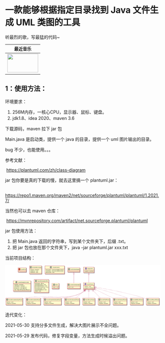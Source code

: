 # 一款能够根据指定目录找到 Java 文件生成 UML 类图的工具



听最烈的歌，写最猛的代码~

<table>
  <thead>
    <tr>
      <th>最近音乐</th>
    </tr>
  </thead>
  <tbody>
    <tr>
      <td><a href="http://dj.dj520.com/diffuucc/20210430/608b79af08a1a.m4a"><img src="http://wwv.dj520.com/520img/500_500/50eb02925e98.jpg" width="100" height="60"></a></td>
    </tr>
    <tr></tr> <!-- hide gray row -->
  </tbody>
</table>



## 1：使用方法：



环境要求：

1. 256M内存，一核心CPU，显示器、鼠标、键盘。
2. jdk1.8、idea 2020、maven 3.6



下载源码，maven 拉下 jar 包

Main.java 是启动类，提供一个 java 的目录，提供一个 uml 图片输出的目录。



bug 不少，也能使用。。。

参考文献：

​	https://plantuml.com/zh/class-diagram



jar 包你要是真的下载的慢，就去这里搞一个 plantuml.jar：

​	https://repo1.maven.org/maven2/net/sourceforge/plantuml/plantuml/1.2021.7/

当然也可以去 maven 仓库：

​	https://mvnrepository.com/artifact/net.sourceforge.plantuml/plantuml

jar 包使用方法：

1. 把 Main.java 返回的字符串，写到某个文件夹下，后缀 .txt。
2. 把 jar 包也放在那个文件夹下，java -jar plantuml.jar xxx.txt



当前项目结构：

![](https://github.com/zhemeduogewangtianyi/Carrot-UML-Generator/blob/main/src/main/resources/images/carrotUml.png?raw=true)



迭代变化：

2021-05-30	支持分多文件生成，解决大图片展示不全问题。

2021-05-29 	发布代码，修复字段变量，方法生成时候溢出问题。